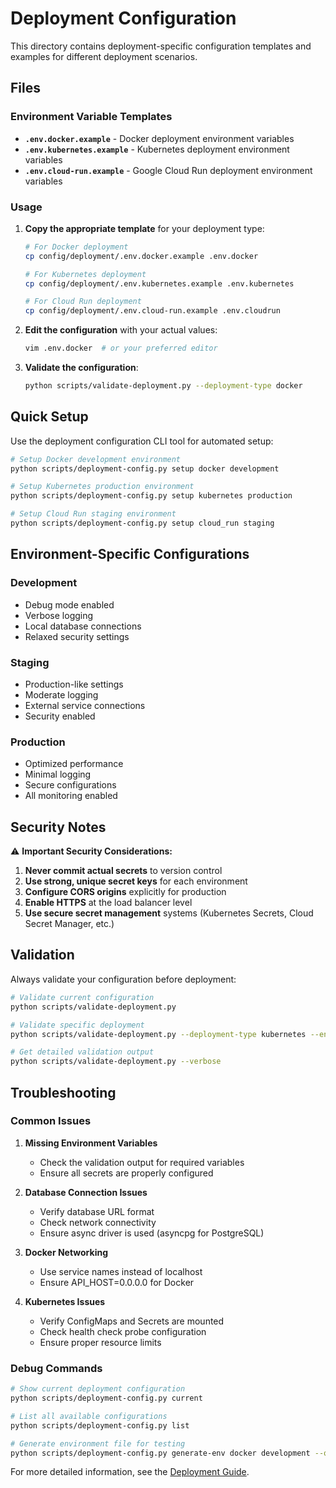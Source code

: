 # Deployment Configuration

This directory contains deployment-specific configuration templates and examples for different deployment scenarios.

## Files

### Environment Variable Templates

- **`.env.docker.example`** - Docker deployment environment variables
- **`.env.kubernetes.example`** - Kubernetes deployment environment variables  
- **`.env.cloud-run.example`** - Google Cloud Run deployment environment variables

### Usage

1. **Copy the appropriate template** for your deployment type:
   ```bash
   # For Docker deployment
   cp config/deployment/.env.docker.example .env.docker
   
   # For Kubernetes deployment
   cp config/deployment/.env.kubernetes.example .env.kubernetes
   
   # For Cloud Run deployment
   cp config/deployment/.env.cloud-run.example .env.cloudrun
   ```

2. **Edit the configuration** with your actual values:
   ```bash
   vim .env.docker  # or your preferred editor
   ```

3. **Validate the configuration**:
   ```bash
   python scripts/validate-deployment.py --deployment-type docker
   ```

## Quick Setup

Use the deployment configuration CLI tool for automated setup:

```bash
# Setup Docker development environment
python scripts/deployment-config.py setup docker development

# Setup Kubernetes production environment
python scripts/deployment-config.py setup kubernetes production

# Setup Cloud Run staging environment
python scripts/deployment-config.py setup cloud_run staging
```

## Environment-Specific Configurations

### Development
- Debug mode enabled
- Verbose logging
- Local database connections
- Relaxed security settings

### Staging
- Production-like settings
- Moderate logging
- External service connections
- Security enabled

### Production
- Optimized performance
- Minimal logging
- Secure configurations
- All monitoring enabled

## Security Notes

⚠️ **Important Security Considerations:**

1. **Never commit actual secrets** to version control
2. **Use strong, unique secret keys** for each environment
3. **Configure CORS origins** explicitly for production
4. **Enable HTTPS** at the load balancer level
5. **Use secure secret management** systems (Kubernetes Secrets, Cloud Secret Manager, etc.)

## Validation

Always validate your configuration before deployment:

```bash
# Validate current configuration
python scripts/validate-deployment.py

# Validate specific deployment
python scripts/validate-deployment.py --deployment-type kubernetes --environment production

# Get detailed validation output
python scripts/validate-deployment.py --verbose
```

## Troubleshooting

### Common Issues

1. **Missing Environment Variables**
   - Check the validation output for required variables
   - Ensure all secrets are properly configured

2. **Database Connection Issues**
   - Verify database URL format
   - Check network connectivity
   - Ensure async driver is used (asyncpg for PostgreSQL)

3. **Docker Networking**
   - Use service names instead of localhost
   - Ensure API_HOST=0.0.0.0 for Docker

4. **Kubernetes Issues**
   - Verify ConfigMaps and Secrets are mounted
   - Check health check probe configuration
   - Ensure proper resource limits

### Debug Commands

```bash
# Show current deployment configuration
python scripts/deployment-config.py current

# List all available configurations
python scripts/deployment-config.py list

# Generate environment file for testing
python scripts/deployment-config.py generate-env docker development --output .env.test
```

For more detailed information, see the [Deployment Guide](../../docs/deployment.md).